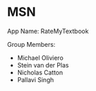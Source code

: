 # MSN

App Name: RateMyTextbook <br />

Group Members: <br />
 - Michael Oliviero <br />
 - Stein van der Plas <br />
 - Nicholas Catton <br />
 - Pallavi Singh
